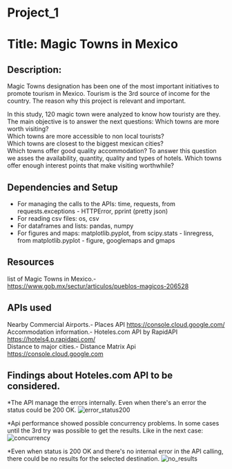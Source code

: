 # Project_1

# Title: Magic Towns in Mexico 

## Description:
Magic Towns designation has been one of the most important initiatives to promote tourism in Mexico. Tourism is the 3rd 
source of income for the country. The reason why this project is relevant and important.  

In this study, 120 magic town were analyzed to know how touristy are they. The main objective is to answer the next questions:
Which towns are more worth visiting?                                                                                          
Which towns are more accessible to non local tourists?                                                                          
Which towns are closest to the biggest mexican cities?                                                                       
Which towns offer good quality accommodation? To answer this question we asses the availability, quantity, quality and types of hotels.
Which towns offer enough interest points that make visiting worthwhile?                         

## Dependencies and Setup
* For managing the calls to the APIs: time, requests, from requests.exceptions - HTTPError, pprint (pretty json) 
* For reading csv files: os, csv
* For dataframes and lists: pandas, numpy
* For figures and maps:  matplotlib.pyplot, from scipy.stats - linregress, from matplotlib.pyplot - figure, googlemaps and gmaps 

## Resources
list of Magic Towns in Mexico.- https://www.gob.mx/sectur/articulos/pueblos-magicos-206528

## APIs used 
Nearby Commercial Airports.- Places API https://console.cloud.google.com/                                                   
Accommodation information.- Hoteles.com API by RapidAPI   https://hotels4.p.rapidapi.com/                                        
Distance to major cities.-  Distance Matrix Api   https://console.cloud.google.com

## Findings about Hoteles.com API to be considered. 
*The API manage the errors internally. Even when there's an error the status could be 200 OK. 
![error_status200](https://user-images.githubusercontent.com/64176733/84956024-38fa9b00-b0ad-11ea-9e26-13662a21e23a.jpg)

*Api performance showed possible concurrency problems. In some cases until the 3rd try was possible to get the results. Like in the next case: 
![concurrency](https://user-images.githubusercontent.com/64176733/84957864-fd61d000-b0b0-11ea-8c97-5ceab39c4cf3.jpg)

*Even when status is 200 OK and there's no internal error in the API calling, there could be no results for the selected destination. 
![no_results](https://user-images.githubusercontent.com/64176733/84958488-52eaac80-b0b2-11ea-8449-a0505c5595f2.jpg)


